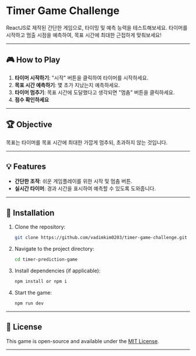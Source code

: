 # Timer Game Challenge

ReactJS로 제작된 간단한 게임으로, 타이밍 및 예측 능력을 테스트해보세요. 타이머를 시작하고 멈출 시점을 예측하여, 목표 시간에 최대한 근접하게 맞춰보세요!

---

## 🎮 How to Play

1. **타이머 시작하기**: "시작" 버튼을 클릭하여 타이머를 시작하세요.
2. **목표 시간 예측하기**: 몇 초가 지났는지 예측하세요.
3. **타이머 멈추기**: 목표 시간에 도달했다고 생각되면 "멈춤" 버튼을 클릭하세요.
4. **점수 확인하세요**

---

## 🏆 Objective

목표는 타이머를 목표 시간에 최대한 가깝게 멈추되, 초과하지 않는 것입니다.

---

## 💡 Features

- **간단한 조작**: 쉬운 게임플레이를 위한 시작 및 멈춤 버튼.
- **실시간 타이머**: 경과 시간을 표시하여 예측할 수 있도록 도와줍니다.

---

## 🚀 Installation

1. Clone the repository:
   ```bash
   git clone https://github.com/vadimkim0203/timer-game-challenge.git
   ```
2. Navigate to the project directory:
   ```bash
   cd timer-prediction-game
   ```
3. Install dependencies (if applicable):
   ```bash
   npm install or npm i
   ```
4. Start the game:
   ```bash
   npm run dev
   ```

---

## 📜 License

This game is open-source and available under the [MIT License](LICENSE).

---
